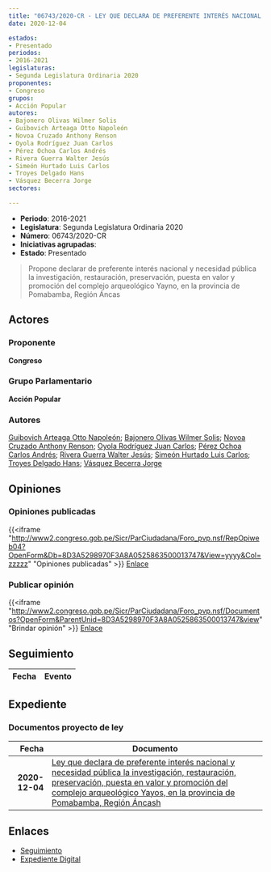 ```yaml
---
title: "06743/2020-CR - LEY QUE DECLARA DE PREFERENTE INTERÉS NACIONAL Y NECESIDAD PÚBLICA LA INVESTIGACIÓN, RESTAURACIÓN, PRESERVACIÓN, PUESTA EN VALOR Y PROMOCIÓN DEL COMPLEJO ARQUEOLÓGICO YAYNO, EN LA PROVINCIA DE POMABAMBA, REGIÓN ÁNCASH"
date: 2020-12-04

estados:
- Presentado
periodos:
- 2016-2021
legislaturas:
- Segunda Legislatura Ordinaria 2020
proponentes:
- Congreso
grupos:
- Acción Popular
autores:
- Bajonero Olivas Wilmer Solis
- Guibovich Arteaga Otto Napoleón
- Novoa Cruzado Anthony Renson
- Oyola Rodríguez Juan Carlos
- Pérez Ochoa Carlos Andrés
- Rivera Guerra Walter Jesús
- Simeón Hurtado Luis Carlos
- Troyes Delgado Hans
- Vásquez Becerra Jorge
sectores:

---
```

- **Periodo**: 2016-2021
- **Legislatura**: Segunda Legislatura Ordinaria 2020
- **Número**: 06743/2020-CR
- **Iniciativas agrupadas**: 
- **Estado**: Presentado

> Propone declarar de preferente interés nacional y necesidad pública la investigación, restauración, preservación, puesta en valor y promoción del complejo arqueológico Yayno, en la provincia de Pomabamba, Región Áncas


## Actores

### Proponente

**Congreso**

### Grupo Parlamentario

**Acción Popular**

### Autores

[Guibovich Arteaga Otto Napoleón](mailto:mailto:oguibovich@congreso.gob.pe); [Bajonero Olivas Wilmer Solis](mailto:mailto:wbajonero@congreso.gob.pe); [Novoa Cruzado Anthony Renson](mailto:mailto:anovoa@congreso.gob.pe); [Oyola Rodríguez Juan Carlos](mailto:mailto:joyola@congreso.gob.pe); [Pérez Ochoa Carlos Andrés](mailto:mailto:cperezo@congreso.gob.pe); [Rivera Guerra Walter Jesús](mailto:mailto:wriverag@congreso.gob.pe); [Simeón Hurtado Luis Carlos](mailto:mailto:lsimeon@congreso.gob.pe); [Troyes Delgado Hans](mailto:mailto:htroyes@congreso.gob.pe); [Vásquez Becerra Jorge](mailto:mailto:jvasquezb@congreso.gob.pe)

## Opiniones

### Opiniones publicadas

{{<iframe "http://www2.congreso.gob.pe/Sicr/ParCiudadana/Foro_pvp.nsf/RepOpiweb04?OpenForm&Db=8D3A5298970F3A8A0525863500013747&View=yyyy&Col=zzzzz" "Opiniones publicadas" >}}
[Enlace](http://www2.congreso.gob.pe/Sicr/ParCiudadana/Foro_pvp.nsf/RepOpiweb04?OpenForm&Db=8D3A5298970F3A8A0525863500013747&View=yyyy&Col=zzzzz)

### Publicar opinión

{{<iframe "http://www2.congreso.gob.pe/Sicr/ParCiudadana/Foro_pvp.nsf/Documentos?OpenForm&ParentUnid=8D3A5298970F3A8A0525863500013747&view" "Brindar opinión" >}}
[Enlace](http://www2.congreso.gob.pe/Sicr/ParCiudadana/Foro_pvp.nsf/Documentos?OpenForm&ParentUnid=8D3A5298970F3A8A0525863500013747&view)


## Seguimiento

| Fecha | Evento |
|------:|--------|


## Expediente

### Documentos proyecto de ley

| Fecha | Documento |
|------:|-----------|
| **2020-12-04** | [Ley que declara de preferente interés nacional y necesidad pública la investigación, restauración, preservación, puesta en valor y promoción del complejo arqueológico Yayos, en la provincia de Pomabamba, Región Áncash](https://leyes.congreso.gob.pe/Documentos/2016_2021/Proyectos_de_Ley_y_de_Resoluciones_Legislativas/PL06743-20201204.pdf) |

## Enlaces

- [Seguimiento](http://www2.congreso.gob.pe/Sicr/TraDocEstProc/CLProLey2016.nsf/f7fff46988ca05b1052578e100829cc7/25119944fe06e74a0525863500107ab4?OpenDocument)
- [Expediente Digital](http://www2.congreso.gob.pe/Sicr/TraDocEstProc/Expvirt_2011.nsf/visbusqptramdoc1621/06743?opendocument)

